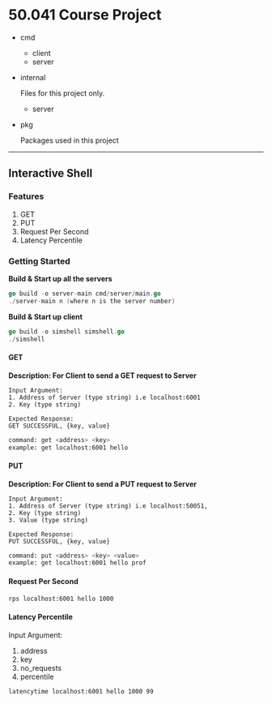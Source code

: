 # 50.041 Course Project

- cmd
  - client
  - server

- internal

  Files for this project only.
  - server

- pkg

  Packages used in this project
----
## Interactive Shell
### Features
1. GET
2. PUT
3. Request Per Second
4. Latency Percentile

### Getting Started

**Build & Start up all the servers**
```go
go build -o server-main cmd/server/main.go
./server-main n (where n is the server number)
```
**Build & Start up client**
```go
go build -o simshell simshell.go
./simshell
```

#### GET
**Description: For Client to send a GET request to Server**
```
Input Argument:
1. Address of Server (type string) i.e localhost:6001
2. Key (type string)

Expected Response: 
GET SUCCESSFUL, {key, value}
```
```bash
command: get <address> <key>
example: get localhost:6001 hello
```

#### PUT
**Description: For Client to send a PUT request to Server**
```
Input Argument:
1. Address of Server (type string) i.e localhost:50051,
2. Key (type string)
3. Value (type string)

Expected Response: 
PUT SUCCESSFUL, {key, value}
```
```bash
command: put <address> <key> <value>
example: get localhost:6001 hello prof
```

#### Request Per Second
```bash
rps localhost:6001 hello 1000
```

#### Latency Percentile

Input Argument:
1. address
2. key
3. no_requests
4. percentile

```bash
latencytime localhost:6001 hello 1000 99
```
